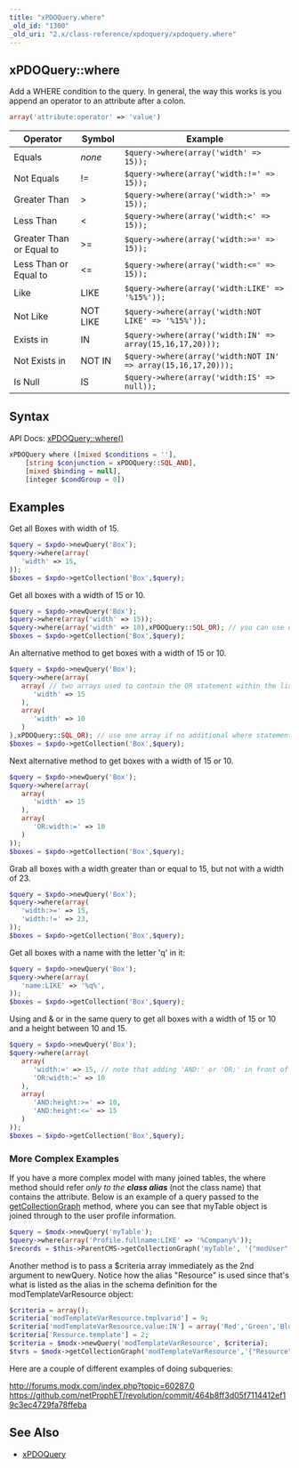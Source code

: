 ```yaml
---
title: "xPDOQuery.where"
_old_id: "1300"
_old_uri: "2.x/class-reference/xpdoquery/xpdoquery.where"
---
```


## xPDOQuery::where

Add a WHERE condition to the query. In general, the way this works is you append an operator to an attribute after a colon.

``` php
array('attribute:operator' => 'value')
```

| Operator                 | Symbol   | Example                                                       |
| ------------------------ | -------- | ------------------------------------------------------------- |
| Equals                   | _none_   | `$query->where(array('width' => 15));`                        |
| Not Equals               | !=       | `$query->where(array('width:!=' => 15));`                     |
| Greater Than             | >        | `$query->where(array('width:>' => 15));`                      |
| Less Than                | <        | `$query->where(array('width:<' => 15));`                      |
| Greater Than or Equal to | >=       | `$query->where(array('width:>=' => 15));`                     |
| Less Than or Equal to    | <=       | `$query->where(array('width:<=' => 15));`                     |
| Like                     | LIKE     | `$query->where(array('width:LIKE' => '%15%'));`               |
| Not Like                 | NOT LIKE | `$query->where(array('width:NOT LIKE' => '%15%'));`           |
| Exists in                | IN       | `$query->where(array('width:IN' => array(15,16,17,20)));`     |
| Not Exists in            | NOT IN   | `$query->where(array('width:NOT IN' => array(15,16,17,20)));` |
| Is Null                  | IS       | `$query->where(array('width:IS' => null));`                   |

## Syntax

API Docs: [xPDOQuery::where()](http://api.modx.com/revolution/2.2/db_core_xpdo_om_xpdoquery.class.html#xPDOQuery::where())

``` php
xPDOQuery where ([mixed $conditions = ''],
    [string $conjunction = xPDOQuery::SQL_AND],
    [mixed $binding = null],
    [integer $condGroup = 0])
```

## Examples

Get all Boxes with width of 15.

``` php
$query = $xpdo->newQuery('Box');
$query->where(array(
   'width' => 15,
));
$boxes = $xpdo->getCollection('Box',$query);
```

Get all boxes with a width of 15 or 10.

``` php
$query = $xpdo->newQuery('Box');
$query->where(array('width' => 15));
$query->where(array('width' => 10),xPDOQuery::SQL_OR); // you can use orCondition here as well
$boxes = $xpdo->getCollection('Box',$query);
```

An alternative method to get boxes with a width of 15 or 10.

``` php
$query = $xpdo->newQuery('Box');
$query->where(array(
   array( // two arrays used to contain the OR statement within the listed conditions
      'width' => 15
   ),
   array(
      'width' => 10
   )
),xPDOQuery::SQL_OR); // use one array if no additional where statements are used.
$boxes = $xpdo->getCollection('Box',$query);
```

Next alternative method to get boxes with a width of 15 or 10.

``` php
$query = $xpdo->newQuery('Box');
$query->where(array(
   array(
      'width' => 15
   ),
   array(
      'OR:width:=' => 10
   )
));
$boxes = $xpdo->getCollection('Box',$query);
```

Grab all boxes with a width greater than or equal to 15, but not with a width of 23.

``` php
$query = $xpdo->newQuery('Box');
$query->where(array(
   'width:>=' => 15,
   'width:!=' => 23,
));
$boxes = $xpdo->getCollection('Box',$query);
```

Get all boxes with a name with the letter 'q' in it:

``` php
$query = $xpdo->newQuery('Box');
$query->where(array(
   'name:LIKE' => '%q%',
));
$boxes = $xpdo->getCollection('Box',$query);
```

Using and & or in the same query to get all boxes with a width of 15 or 10 and a height between 10 and 15.

``` php
$query = $xpdo->newQuery('Box');
$query->where(array(
   array(
      'width:=' => 15, // note that adding 'AND:' or 'OR:' in front of the attribute, an operator must be used ':='
      'OR:width:=' => 10
   ),
   array(
      'AND:height:>=' => 10,
      'AND:height:<=' => 15
   )
));
$boxes = $xpdo->getCollection('Box',$query);
```

### More Complex Examples

If you have a more complex model with many joined tables, the where method should refer _only to the_ **_class alias_** (not the class name) that contains the attribute. Below is an example of a query passed to the [getCollectionGraph](extending-modx/xpdo/retrieving-objects/graphs "getCollectionGraph") method, where you can see that myTable object is joined through to the user profile information.

``` php
$query = $modx->newQuery('myTable');
$query->where(array('Profile.fullname:LIKE' => '%Company%'));
$records = $this->ParentCMS->getCollectionGraph('myTable', '{"modUser": {"Profile":{} } }',$query);
```

Another method is to pass a $criteria array immediately as the 2nd argument to newQuery. Notice how the alias "Resource" is used since that's what is listed as the alias in the schema definition for the modTemplateVarResource object:

``` php
$criteria = array();
$criteria['modTemplateVarResource.tmplvarid'] = 9;
$criteria['modTemplateVarResource.value:IN'] = array('Red','Green','Blue');
$criteria['Resource.template'] = 2;
$criteria = $modx->newQuery('modTemplateVarResource', $criteria);
$tvrs = $modx->getCollectionGraph('modTemplateVarResource','{"Resource":{}}', $criteria);
```

Here are a couple of different examples of doing subqueries:

<http://forums.modx.com/index.php?topic=60287.0>
<https://github.com/netProphET/revolution/commit/464b8ff3d05f7114412ef19c3ec4729fa78ffeba>

## See Also

- [xPDOQuery](extending-modx/xpdo/class-reference/xpdoquery "xPDOQuery")

